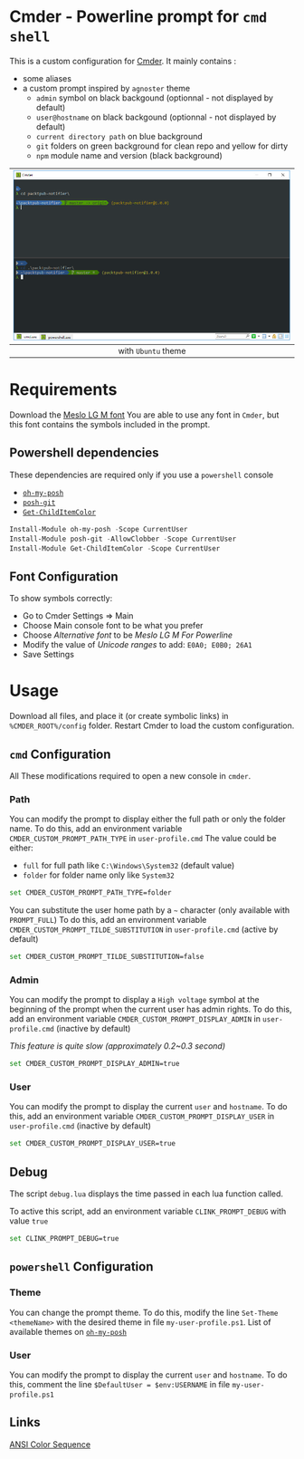 # Cmder - Powerline prompt for `cmd shell`

This is a custom configuration for [Cmder](http://cmder.net/).
It mainly contains :
- some aliases
- a custom prompt inspired by `agnoster` theme
    - `admin` symbol on black backgound (optionnal - not displayed by default)
    - `user@hostname` on black backgound (optionnal - not displayed by default)
    - `current directory path` on blue background
    - `git` folders on green background for clean repo and yellow for dirty
    - `npm` module name and version (black background)

| ![screenshot](screenshot.png) |
|:---:|
| with `Ubuntu` theme |

# Requirements
Download the [Meslo LG M font](https://github.com/powerline/fonts/tree/master/Meslo%20Slashed)
You are able to use any font in `Cmder`, but this font contains the symbols included in the prompt.

## Powershell dependencies
These dependencies are required only if you use a `powershell` console

- [`oh-my-posh`](https://github.com/JanJoris/oh-my-posh)
- [`posh-git`](https://github.com/dahlbyk/posh-git)
- [`Get-ChildItemColor`](https://github.com/joonro/Get-ChildItemColor)

```powershell
Install-Module oh-my-posh -Scope CurrentUser
Install-Module posh-git -AllowClobber -Scope CurrentUser
Install-Module Get-ChildItemColor -Scope CurrentUser
```

## Font Configuration
To show symbols correctly:
- Go to Cmder Settings => Main
- Choose Main console font to be what you prefer
- Choose _Alternative font_ to be _Meslo LG M For Powerline_
- Modify the value of _Unicode ranges_ to add: `E0A0; E0B0; 26A1`
- Save Settings

# Usage

Download all files, and place it (or create symbolic links) in `%CMDER_ROOT%/config` folder.
Restart Cmder to load the custom configuration.

## `cmd` Configuration

All These modifications required to open a new console in `cmder`.

### Path
You can modify the prompt to display either the full path or only the folder name.
To do this, add an environment variable `CMDER_CUSTOM_PROMPT_PATH_TYPE` in `user-profile.cmd`
The value could be either:
- `full` for full path like `C:\Windows\System32` (default value)
- `folder` for folder name only like `System32`

```bash
set CMDER_CUSTOM_PROMPT_PATH_TYPE=folder
```

You can substitute the user home path by a `~` character (only available with `PROMPT_FULL`)
To do this, add an environment variable `CMDER_CUSTOM_PROMPT_TILDE_SUBSTITUTION` in `user-profile.cmd` (active by default)

```bash
set CMDER_CUSTOM_PROMPT_TILDE_SUBSTITUTION=false
```

### Admin
You can modify the prompt to display a `High voltage` symbol at the beginning of the prompt when the current user has admin rights.
To do this, add an environment variable `CMDER_CUSTOM_PROMPT_DISPLAY_ADMIN` in `user-profile.cmd` (inactive by default)

_This feature is quite slow (approximately 0.2~0.3 second)_

```bash
set CMDER_CUSTOM_PROMPT_DISPLAY_ADMIN=true
```

### User
You can modify the prompt to display the current `user` and `hostname`.
To do this, add an environment variable `CMDER_CUSTOM_PROMPT_DISPLAY_USER` in `user-profile.cmd` (inactive by default)

```bash
set CMDER_CUSTOM_PROMPT_DISPLAY_USER=true
```

## Debug
The script `debug.lua` displays the time passed in each lua function called.

To active this script, add an environment variable `CLINK_PROMPT_DEBUG` with value `true`

```bash
set CLINK_PROMPT_DEBUG=true
```

## `powershell` Configuration

### Theme
You can change the prompt theme.
To do this, modify the line `Set-Theme <themeName>` with the desired theme in file `my-user-profile.ps1`.
List of available themes on [`oh-my-posh`](https://github.com/JanJoris/oh-my-posh)

### User
You can modify the prompt to display the current `user` and `hostname`.
To do this, comment the line `$DefaultUser = $env:USERNAME` in file `my-user-profile.ps1`

## Links
[ANSI Color Sequence](http://ascii-table.com/ansi-escape-sequences.php)